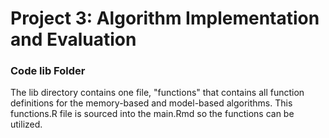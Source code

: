 # Project 3: Algorithm Implementation and Evaluation
### Code lib Folder

The lib directory contains one file, "functions" that contains all function definitions for the memory-based and model-based algorithms. This functions.R file is sourced into the main.Rmd so the functions can be utilized. 
